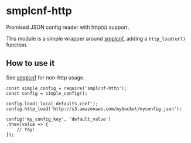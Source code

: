 # smplcnf-http

Promised JSON config reader with http(s) support.

This module is a simple wrapper around
[smplcnf](https://github.com/spurge/smplcnf), adding a `http_load(url)`
function.

## How to use it

See [smplcnf](https://github.com/spurge/smplcnf) for non-http usage.

	const simple_config = require('smplcnf-http');
	const config = simple_config();

	config.load('local-defaults.conf');
	config.http_load('http://s3.amazonaws.com/mybucket/myconfig.json');

	config('my_config_key', 'default_value')
	.then(value => {
		// Yay!
	});


